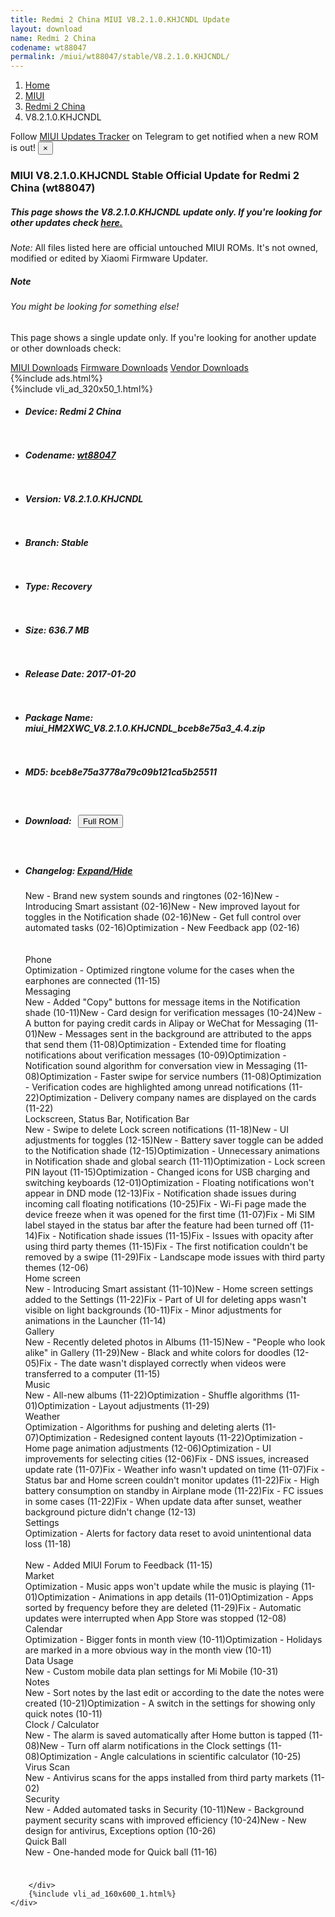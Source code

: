```yaml
---
title: Redmi 2 China MIUI V8.2.1.0.KHJCNDL Update
layout: download
name: Redmi 2 China
codename: wt88047
permalink: /miui/wt88047/stable/V8.2.1.0.KHJCNDL/
---
```

<nav aria-label="breadcrumb">
    <ol class="breadcrumb">
        <li class="breadcrumb-item"><a href="/">Home</a></li>
        <li class="breadcrumb-item"><a href="/miui/">MIUI</a></li>
        <li class="breadcrumb-item"><a href="/miui/wt88047/">Redmi 2 China</a></li>
        <li class="breadcrumb-item active" aria-current="page">V8.2.1.0.KHJCNDL</li>
    </ol>
</nav>
<div class="alert alert-primary alert-dismissible fade show" role="alert">
    Follow <a href="https://t.me/MIUIUpdatesTracker" class="alert-link">MIUI Updates Tracker</a> on Telegram to get
    notified when a new ROM is out!
    <button type="button" class="close" data-dismiss="alert" aria-label="Close">
        <span aria-hidden="true">&times;</span>
    </button>
</div>
<div class="col-12 mx-auto">
    <h3 class="title bg-light p-2 rounded">MIUI V8.2.1.0.KHJCNDL Stable Official Update for Redmi 2 China (wt88047)</h3>
    <h5>This page shows the V8.2.1.0.KHJCNDL update only. If you're looking for other updates check
        <a href="/miui/wt88047/">here.</a></h5>
    <p><i>Note: </i>All files listed here are official untouched MIUI ROMs.
        It's not owned, modified or edited by Xiaomi Firmware Updater.</p>
    <div class="card">
        <div class="card-body">
            <h5 class="card-title">Note</h5>
            <h6 class="card-subtitle mb-2 text-muted">You might be looking for something else!</h6>
            <p class="card-text">This page shows a single update only.
                If you're looking for another update or other downloads check:</p>
            <a href="/miui/" class="card-link">MIUI Downloads</a>
            <a href="/firmware/" class="card-link">Firmware Downloads</a>
            <a href="/vendor/" class="card-link">Vendor Downloads</a>
        </div>
    </div>
    {%include ads.html%}
    <div class="row justify-content-center">
        <div class="col-10" id="downloads">
                    <div class="card card-body">
            {%include vli_ad_320x50_1.html%}
            <ul class="list-unstyled">
                <li style="padding-bottom: 10px;">
                    <h5><b>Device: </b>Redmi 2 China</h5>
                </li>
                <li style="padding-bottom: 10px;">
                    <h5><b>Codename: </b> <a href="/miui/wt88047/" target="_blank">wt88047</a> </h5>
                </li>
                <li style="padding-bottom: 10px;">
                    <h5><b>Version: </b>V8.2.1.0.KHJCNDL</h5>
                </li>
                <li style="padding-bottom: 10px;">
                    <h5><b>Branch: </b>Stable</h5>
                </li>
                <li style="padding-bottom: 10px;">
                    <h5><b>Type: </b>Recovery</h5>
                </li>
                <li style="padding-bottom: 10px;">
                    <h5><b>Size: </b>636.7 MB</h5>
                </li>
                <li style="padding-bottom: 10px;">
                    <h5><b>Release Date: </b>2017-01-20</h5>
                </li>
                <li style="padding-bottom: 10px;">
                    <h5><b>Package Name: </b><span id="filename" class="text-dark">miui_HM2XWC_V8.2.1.0.KHJCNDL_bceb8e75a3_4.4.zip</span></h5>
                </li>
                <li style="padding-bottom: 10px;">
                    <h5><b>MD5: </b><span id="md5" class="text-muted">bceb8e75a3778a79c09b121ca5b25511</span></h5>
                </li>
                <li style="padding-bottom: 10px;">
                    <h5><b>Download: </b><button type="button" id="download" class="btn btn-primary" style="margin: 7px;"
                            onclick="window.open('https://bigota.d.miui.com/V8.2.1.0.KHJCNDL/miui_HM2XWC_V8.2.1.0.KHJCNDL_bceb8e75a3_4.4.zip', '_blank');"><i class="fa fa-download"></i> Full ROM</button></h5>
                </li>
                <li style="padding-bottom: 10px;">
                    <h5><b>Changelog: </b><a href="#wt88047_1_changelog" data-toggle="collapse" role="button"
                            aria-expanded="false" aria-controls="wt88047_1_changelog"> <i class="fa fa-arrow-down"
                                aria-hidden="true"></i> Expand/Hide</a></h5>
                    <div class="collapse" id="wt88047_1_changelog">
                        <p id="changelog_text">New - Brand new system sounds and ringtones (02-16)New - Introducing Smart assistant (02-16)New - New improved layout for toggles in the Notification shade (02-16)New - Get full control over automated tasks (02-16)Optimization - New Feedback app (02-16) <br><br><br>Phone <br>Optimization - Optimized ringtone volume for the cases when the earphones are connected (11-15) <br>Messaging <br>New - Added &quot;Copy&quot; buttons for message items in the Notification shade (10-11)New - Card design for verification messages (10-24)New - A button for paying credit cards in Alipay or WeChat for Messaging (11-01)New - Messages sent in the background are attributed to the apps that send them (11-08)Optimization - Extended time for floating notifications about verification messages (10-09)Optimization - Notification sound algorithm for conversation view in Messaging (11-08)Optimization - Faster swipe for service numbers (11-08)Optimization - Verification codes are highlighted among unread notifications (11-22)Optimization - Delivery company names are displayed on the cards (11-22) <br>Lockscreen, Status Bar, Notification Bar <br>New - Swipe to delete Lock screen notifications (11-18)New - UI adjustments for toggles (12-15)New - Battery saver toggle can be added to the Notification shade (12-15)Optimization - Unnecessary animations in Notification shade and global search (11-11)Optimization - Lock screen PIN layout (11-15)Optimization - Changed icons for USB charging and switching keyboards (12-01)Optimization - Floating notifications won't appear in DND mode (12-13)Fix - Notification shade issues during incoming call floating notifications (10-25)Fix - Wi-Fi page made the device freeze when it was opened for the first time (11-07)Fix - Mi SIM label stayed in the status bar after the feature had been turned off (11-14)Fix - Notification shade issues (11-15)Fix - Issues with opacity after using third party themes (11-15)Fix - The first notification couldn't be removed by a swipe (11-29)Fix - Landscape mode issues with third party themes (12-06) <br>Home screen <br>New - Introducing Smart assistant (11-10)New - Home screen settings added to the Settings (11-22)Fix - Part of UI for deleting apps wasn't visible on light backgrounds (10-11)Fix - Minor adjustments for animations in the Launcher (11-14) <br>Gallery <br>New - Recently deleted photos in Albums (11-15)New - "People who look alike" in Gallery (11-29)New - Black and white colors for doodles (12-05)Fix - The date wasn't displayed correctly when videos were transferred to a computer (11-15) <br>Music <br>New - All-new albums (11-22)Optimization - Shuffle algorithms (11-01)Optimization - Layout adjustments (11-29) <br>Weather <br>Optimization - Algorithms for pushing and deleting alerts (11-07)Optimization - Redesigned content layouts (11-22)Optimization - Home page animation adjustments (12-06)Optimization - UI improvements for selecting cities (12-06)Fix - DNS issues, increased update rate (11-07)Fix - Weather info wasn't updated on time  (11-07)Fix - Status bar and Home screen couldn't monitor updates (11-22)Fix - High battery consumption on standby in Airplane mode (11-22)Fix - FC issues in some cases (11-22)Fix - When update data after sunset, weather background picture didn't change (12-13) <br>Settings <br>Optimization - Alerts for factory data reset to avoid unintentional data loss (11-18) <br> <br>New - Added MIUI Forum to Feedback (11-15) <br>Market <br>Optimization - Music apps won't update while the music is playing (11-01)Optimization - Animations in app details (11-01)Optimization - Apps sorted by frequency before they are deleted (11-29)Fix - Automatic updates were interrupted when App Store was stopped (12-08) <br>Calendar <br>Optimization - Bigger fonts in month view (10-11)Optimization - Holidays are marked in a more obvious way in the month view (10-11) <br>Data Usage <br>New - Custom mobile data plan settings for Mi Mobile (10-31) <br>Notes <br>New - Sort notes by the last edit or according to the date the notes were created (10-21)Optimization - A switch in the settings for showing only quick notes (10-11) <br>Clock / Calculator <br>New - The alarm is saved automatically after Home button is tapped (11-08)New - Turn off alarm notifications in the Clock settings (11-08)Optimization - Angle calculations in scientific calculator (10-25) <br>Virus Scan <br>New - Antivirus scans for the apps installed from third party markets (11-02) <br>Security <br>New - Added automated tasks in Security (10-11)New - Background payment security scans with improved efficiency (10-24)New - New design for antivirus, Exceptions option (10-26) <br>Quick Ball <br>New - One-handed mode for Quick ball (11-16)</p>
                    </div>
                </li>
            </ul>
        </div>

        </div>
        {%include vli_ad_160x600_1.html%}
    </div>
</div>
